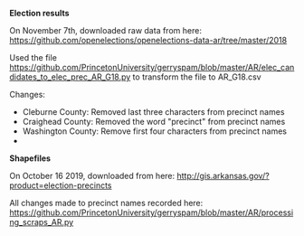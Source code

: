 __Election results__

On November 7th, downloaded raw data from here: https://github.com/openelections/openelections-data-ar/tree/master/2018

Used the file https://github.com/PrincetonUniversity/gerryspam/blob/master/AR/elec_candidates_to_elec_prec_AR_G18.py to transform the file to AR_G18.csv 

Changes: 
- Cleburne County: Removed last three characters from precinct names
- Craighead County: Removed the word "precinct" from precinct names
- Washington County: Remove first four characters from precinct names
- 

__Shapefiles__

On October 16 2019, downloaded from here: http://gis.arkansas.gov/?product=election-precincts

All changes made to precinct names recorded here: https://github.com/PrincetonUniversity/gerryspam/blob/master/AR/processing_scraps_AR.py